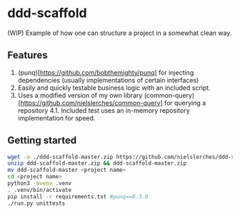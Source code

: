 # ddd-scaffold

(WIP) Example of how one can structure a project in a somewhat clean way.

## Features
1. (punq)[https://github.com/bobthemighty/punq] for injecting dependencies (usually implementations of certain interfaces)
2. Easily and quickly testable business logic with an included script.
3. Uses a modified version of my own library (common-query)[https://github.com/nielslerches/common-query] for querying a repository
4.1. Included test uses an in-memory repository implementation for speed.

## Getting started
```bash
wget -o ./ddd-scaffold-master.zip https://github.com/nielslerches/ddd-scaffold/archive/master.zip
unzip ddd-scaffold-master.zip && ddd-scaffold-master.zip
mv ddd-scaffold-master <project name>
cd <project name>
python3 -mvenv .venv
. .venv/bin/activate
pip install -r requirements.txt #punq==0.3.0
./run.py unittests
```
